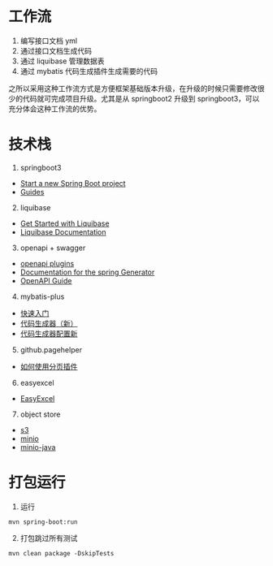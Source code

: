# 工作流

1. 编写接口文档 yml
2. 通过接口文档生成代码
3. 通过 liquibase 管理数据表
4. 通过 mybatis 代码生成插件生成需要的代码

之所以采用这种工作流方式是方便框架基础版本升级，在升级的时候只需要修改很少的代码就可完成项目升级。尤其是从 springboot2 升级到 springboot3，可以充分体会这种工作流的优势。

# 技术栈
1. springboot3 
  * [Start a new Spring Boot project](https://spring.io/quickstart)
  * [Guides](https://spring.io/guides)
2. liquibase
  * [Get Started with Liquibase](https://docs.liquibase.com/start/home.html?_ga=2.35877216.1519204558.1680801849-302714384.1679928665)
  * [Liquibase Documentation](https://docs.liquibase.com/start/home.html?_ga=2.35877216.1519204558.1680801849-302714384.1679928665)
3. openapi + swagger   
  * [openapi plugins](https://openapi-generator.tech/docs/plugins/)
  * [Documentation for the spring Generator](https://openapi-generator.tech/docs/generators/spring)
  * [OpenAPI Guide](https://swagger.io/docs/specification/about/)
4. mybatis-plus
  * [快速入门](https://baomidou.com/pages/24112f/)
  * [代码生成器（新）](https://baomidou.com/pages/779a6e/#%E5%BF%AB%E9%80%9F%E5%85%A5%E9%97%A8)
  * [代码生成器配置新](https://baomidou.com/pages/981406/#%E6%95%B0%E6%8D%AE%E5%BA%93%E9%85%8D%E7%BD%AE-datasourceconfig)
5. github.pagehelper
  * [如何使用分页插件](https://pagehelper.github.io/docs/howtouse/)
6. easyexcel
  * [EasyExcel](https://easyexcel.opensource.alibaba.com/docs/current/)
7. object store
  * [s3](https://docs.aws.amazon.com/AmazonS3/latest/userguide/Welcome.html)
  * [minio](http://www.minio.org.cn/docs/minio/container/index.html)
  * [minio-java](https://min.io/docs/minio/linux/developers/java/minio-java.html)


# 打包运行

1. 运行
```
mvn spring-boot:run
```

2. 打包跳过所有测试

```
mvn clean package -DskipTests
```